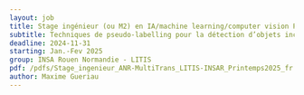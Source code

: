 ```yaml
---
layout: job
title: Stage ingénieur (ou M2) en IA/machine learning/computer vision Printemps 2025 à l’INSA de Rouen Normandie
subtitle: Techniques de pseudo-labelling pour la détection d’objets inconnus dans des scènes de conduite autonome
deadline: 2024-11-31
starting: Jan.-Fev 2025
group: INSA Rouen Normandie - LITIS
pdf: /pdfs/Stage_ingenieur_ANR-MultiTrans_LITIS-INSAR_Printemps2025_fr.pdf
author: Maxime Gueriau
---  
```



